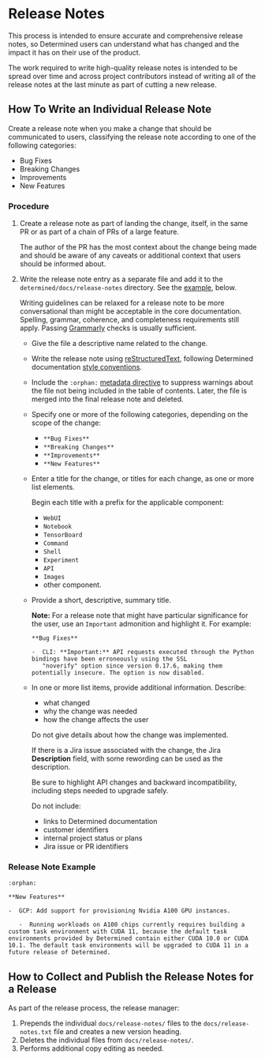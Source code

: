 # Release Notes

This process is intended to ensure accurate and comprehensive release notes,
so Determined users can understand what has changed and the impact it has on
their use of the product.

The work required to write high-quality release notes is intended to be
spread over time and across project contributors instead of writing all of
the release notes at the last minute as part of cutting a new release.

## How To Write an Individual Release Note

Create a release note when you make a change that should be communicated to users,
classifying the release note according to one of the following categories:

* Bug Fixes
* Breaking Changes
* Improvements
* New Features

### Procedure

1. Create a release note as part of landing the change, itself, in the
   same PR or as part of a chain of PRs of a large feature.

   The author of the PR has the most context about the change being made and should be
   aware of any caveats or additional context that users should be informed about.

2. Write the release note entry as a separate file and add it to the
   `determined/docs/release-notes` directory. See the [example](#release-note-example), below.

   Writing guidelines can be relaxed for a release note to be more conversational than might
   be acceptable in the core documentation. Spelling, grammar, coherence, and completeness
   requirements still apply. Passing [Grammarly](https://app.grammarly.com/) checks is usually
   sufficient.

   * Give the file a descriptive name related to the change.
   * Write the release note using [reStructuredText](https://www.sphinx-doc.org/en/master/usage/restructuredtext/index.html), following Determined documentation [style conventions](https://determinedai.atlassian.net/l/c/53h3PrPo).
   * Include the `:orphan:` [metadata directive](https://www.sphinx-doc.org/en/master/usage/restructuredtext/field-lists.html#metadata) to suppress warnings about the file not being included in the table of contents. Later, the file is merged into the final release note and deleted.
   * Specify one or more of the following categories, depending on the scope of the change:

     * `**Bug Fixes**`
     * `**Breaking Changes**`
     * `**Improvements**`
     * `**New Features**`

   * Enter a title for the change, or titles for each change, as one or more list elements.

     Begin each title with a prefix for the applicable component:

     * `WebUI`
     * `Notebook`
     * `TensorBoard`
     * `Command`
     * `Shell`
     * `Experiment`
     * `API`
     * `Images`
     * other component.

   * Provide a short, descriptive, summary title.

     **Note:** For a release note that might have particular significance for the user, use an `Important` admonition and highlight it. For example:

         **Bug Fixes**

         -  CLI: **Important:** API requests executed through the Python bindings have been erroneously using the SSL
            "noverify" option since version 0.17.6, making them potentially insecure. The option is now disabled.

   * In one or more list items, provide additional information. Describe:

     * what changed
     * why the change was needed
     * how the change affects the user

     Do not give details about how the change was implemented.

     If there is a Jira issue associated with the change, the Jira **Description** field, with some rewording can be used as the description.

     Be sure to highlight API changes and backward incompatibility, including steps needed to upgrade safely.

     Do not include:

     * links to Determined documentation
     * customer identifiers
     * internal project status or plans
     * Jira issue or PR identifiers

### Release Note Example

```
:orphan:

**New Features**

-  GCP: Add support for provisioning Nvidia A100 GPU instances.

   -  Running workloads on A100 chips currently requires building a custom task environment with CUDA 11, because the default task environments provided by Determined contain either CUDA 10.0 or CUDA 10.1. The default task environments will be upgraded to CUDA 11 in a future release of Determined.
```

## How to Collect and Publish the Release Notes for a Release

As part of the release process, the release manager:

1. Prepends the individual `docs/release-notes/` files to the `docs/release-notes.txt` file and creates a new version heading.
2. Deletes the individual files from `docs/release-notes/`.
3. Performs additional copy editing as needed.
